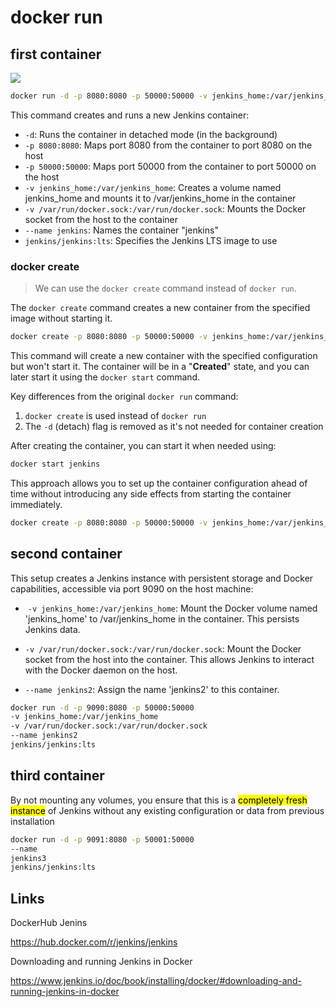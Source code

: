 # docker run

## first container

![](https://github.com/AlbertProfe/DevOps_PRA/blob/master/Resources/Docker_commands/docker-irun.png)

```bash
docker run -d -p 8080:8080 -p 50000:50000 -v jenkins_home:/var/jenkins_home -v /var/run/docker.sock:/var/run/docker.sock --name jenkins jenkins/jenkins:lts
```

This command creates and runs a new Jenkins container:

- `-d`: Runs the container in detached mode (in the background)
- `-p 8080:8080`: Maps port 8080 from the container to port 8080 on the host
- `-p 50000:50000`: Maps port 50000 from the container to port 50000 on the host
- `-v jenkins_home:/var/jenkins_home`: Creates a volume named jenkins_home and mounts it to /var/jenkins_home in the container
- `-v /var/run/docker.sock:/var/run/docker.sock`: Mounts the Docker socket from the host to the container
- `--name jenkins`: Names the container "jenkins"
- `jenkins/jenkins:lts`: Specifies the Jenkins LTS image to use

### docker create

> We can use the `docker create` command instead of `docker run`.

The `docker create` command creates a new container from the specified image without starting it. 

```bash
docker create -p 8080:8080 -p 50000:50000 -v jenkins_home:/var/jenkins_home -v /var/run/docker.sock:/var/run/docker.sock --name jenkins jenkins/jenkins:lts
```

This command will create a new container with the specified configuration but won't start it. The container will be in a "**Created**" state, and you can later start it using the `docker start` command.

Key differences from the original `docker run` command:

1. `docker create` is used instead of `docker run`
2. The `-d` (detach) flag is removed as it's not needed for container creation

After creating the container, you can start it when needed using:

```bash
docker start jenkins
```

This approach allows you to set up the container configuration ahead of time without introducing any side effects from starting the container immediately.

```bash
docker create -p 8080:8080 -p 50000:50000 -v jenkins_home:/var/jenkins_home -v /var/run/docker.sock:/var/run/docker.sock --name jenkins jenkins/jenkins:lts
```

## second container

This setup creates a Jenkins instance with persistent storage and Docker capabilities, accessible via port 9090 on the host machine:

-  `-v jenkins_home:/var/jenkins_home`: Mount the Docker volume named 'jenkins_home' to /var/jenkins_home in the container. This persists Jenkins data.

- `-v /var/run/docker.sock:/var/run/docker.sock`: Mount the Docker socket from the host into the container. This allows Jenkins to interact with the Docker daemon on the host.

- `--name jenkins2`: Assign the name 'jenkins2' to this container.

```bash
docker run -d -p 9090:8080 -p 50000:50000 
-v jenkins_home:/var/jenkins_home 
-v /var/run/docker.sock:/var/run/docker.sock 
--name jenkins2 
jenkins/jenkins:lts
```

## third container

By not mounting any volumes, you ensure that this is a <mark>completely fresh instance</mark> of Jenkins without any existing configuration or data from previous installation

```bash
docker run -d -p 9091:8080 -p 50001:50000 
--name 
jenkins3 
jenkins/jenkins:lts
```

## Links

DockerHub Jenins

https://hub.docker.com/r/jenkins/jenkins

Downloading and running Jenkins in Docker

https://www.jenkins.io/doc/book/installing/docker/#downloading-and-running-jenkins-in-docker
